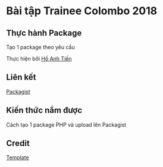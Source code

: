 # Bài tập Trainee Colombo 2018

## Thực hành Package
Tạo 1 package theo yêu cầu 

Thực hiện bởi [Hồ Anh Tiến](https://github.com/komatsu98)

## Liên kết

[Packagist](https://komatsu98.github.io/BS_full_website/app)

## Kiến thức nắm được
Cách tạo 1 package PHP và upload lên Packagist

## Credit
[Template](http://www.darwinbiler.com/creating-composer-package-library/)



